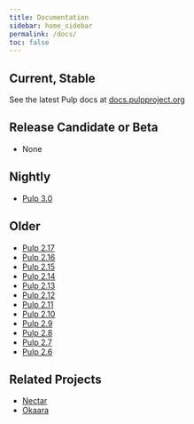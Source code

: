 ```yaml
---
title: Documentation
sidebar: home_sidebar
permalink: /docs/
toc: false
---
```


## Current, Stable

See the latest Pulp docs at [docs.pulpproject.org](http://docs.pulpproject.org)


## Release Candidate or Beta

* None 


## Nightly

* [Pulp 3.0](http://docs.pulpproject.org/en/3.0/nightly/)


## Older
* [Pulp 2.17](http://docs.pulpproject.org/en/2.17/)
* [Pulp 2.16](http://docs.pulpproject.org/en/2.16/)
* [Pulp 2.15](http://docs.pulpproject.org/en/2.15/)
* [Pulp 2.14](http://docs.pulpproject.org/en/2.14/)
* [Pulp 2.13](http://docs.pulpproject.org/en/2.13/)
* [Pulp 2.12](http://docs.pulpproject.org/en/2.12/)
* [Pulp 2.11](http://docs.pulpproject.org/en/2.11/)
* [Pulp 2.10](http://docs.pulpproject.org/en/2.10/)
* [Pulp 2.9](http://docs.pulpproject.org/en/2.9/)
* [Pulp 2.8](http://docs.pulpproject.org/en/2.8/)
* [Pulp 2.7](http://docs.pulpproject.org/en/2.7/)
* [Pulp 2.6](http://docs.pulpproject.org/en/2.6/)


## Related Projects

* [Nectar](http://nectar.readthedocs.org/en/latest/)
* [Okaara](http://okaara.readthedocs.org/en/latest/)
